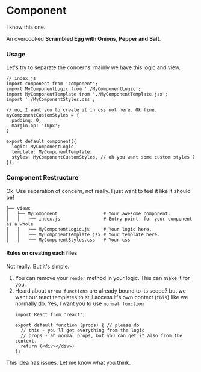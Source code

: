 
# Component
I know this one.

An overcooked **Scrambled Egg with Onions, Pepper and Salt**.

### Usage
Let's try to separate the concerns: mainly we have this logic and view.
```
// index.js
import component from 'component';
import MyComponentLogic from './MyComponentLogic';
import MyComponentTemplate from './MyComponentTemplate.jsx';
import './MyComponentStyles.css';

// no, I want you to create it in css not here. Ok fine.
myComponentCustomStyles = {
  padding: 0;
  marginTop: '10px';  
}

export default component({
  logic: MyComponentLogic,
  template: MyComponentTemplate,
  styles: MyComponentCustomStyles, // oh you want some custom styles ?
});
```

### Component Restructure
Ok. Use separation of concern, not really. I just want to feel it like it should be!
```
├── views
│   ├── MyComponent                 # Your awesome component.
│   │   ├── index.js                # Entry point  for your component as a whole
│   │   ├── MyComponentLogic.js     # Your logic here.
│   │   ├── MyComponentTemplate.jsx # Your template here.
│   │   └── MyComponentStyles.css   # Your css
```

#### Rules on creating each files
Not really. But it's simple.
1. You can remove your `render` method in your logic. This can make it for you.
2. Heard about `arrow functions` are already bound to its scope? but we want our react templates to still access it's own context (`this`) like we normally do. Yes, I want you to use `normal function`
    ```
    import React from 'react';

    export default function (props) { // please do
      // this - you'll get everything from the logic
      // props - ah normal props, but you can get it also from the context.
      return (<div></div>)
    };
    ```

This idea has issues. Let me know what you think.